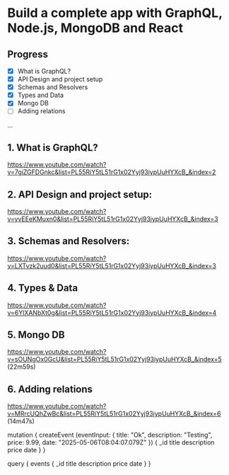 # Build a complete app with GraphQL, Node.js, MongoDB and React

## Progress
- [x] What is GraphQL?
- [x] API Design and project setup
- [x] Schemas and Resolvers
- [x] Types and Data
- [x] Mongo DB
- [ ] Adding relations

...

## 1. What is GraphQL?
https://www.youtube.com/watch?v=7giZGFDGnkc&list=PL55RiY5tL51rG1x02Yyj93iypUuHYXcB_&index=2

## 2. API Design and project setup:
https://www.youtube.com/watch?v=yvEEeKMuxn0&list=PL55RiY5tL51rG1x02Yyj93iypUuHYXcB_&index=3

## 3. Schemas and Resolvers:
https://www.youtube.com/watch?v=LXTyzk2uud0&list=PL55RiY5tL51rG1x02Yyj93iypUuHYXcB_&index=3

## 4. Types & Data
https://www.youtube.com/watch?v=6YlXANbXt0g&list=PL55RiY5tL51rG1x02Yyj93iypUuHYXcB_&index=4

## 5. Mongo DB
https://www.youtube.com/watch?v=sOUNgOx0GcU&list=PL55RiY5tL51rG1x02Yyj93iypUuHYXcB_&index=5 (22m59s)

## 6. Adding relations
https://www.youtube.com/watch?v=MRrcUQhZwBc&list=PL55RiY5tL51rG1x02Yyj93iypUuHYXcB_&index=6 (14m47s)

mutation {
  createEvent (eventInput: {
    title: "Ok",
    description: "Testing",
    price: 9.99,
    date: "2025-05-06T08:04:07.079Z"
  }) {
    _id
    title
    description
    price
    date
  }
}

query {
  events {
    _id
    title
    description
    price
    date
  }
}